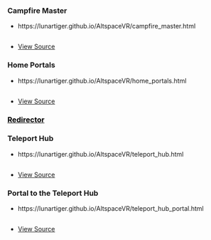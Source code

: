 <p>
	<h3>Campfire Master</h3>
		<ul>
			<li><a href="https://lunartiger.github.io/AltspaceVR/campfire_master.html" style="text-decoration:none">https://lunartiger.github.io/AltspaceVR/campfire_master.html</a></li>
			<hr style="height:1px; visibility:hidden;" />
			<li><a href="https://raw.githubusercontent.com/LunarTiger/AltspaceVR/master/campfire_master.html">View Source</a></li>
			</ul>
	<h3>Home Portals</h3>
		<ul>
			<li><a href="https://lunartiger.github.io/AltspaceVR/home_portals.html" style="text-decoration:none">https://lunartiger.github.io/AltspaceVR/home_portals.html</a></li>
			<hr style="height:1px; visibility:hidden;" />
			<li><a href="https://raw.githubusercontent.com/LunarTiger/AltspaceVR/master/home_portals.html">View Source</a></li>
		</ul>
	<a href="https://lunartiger.github.io/AltspaceVR/Redirector/" style="text-decoration:underline; color: black;"><h3>Redirector</h3></a>
	<h3>Teleport Hub</h3>
		<ul>
			<li><a href="https://lunartiger.github.io/AltspaceVR/teleport_hub.html" style="text-decoration:none">https://lunartiger.github.io/AltspaceVR/teleport_hub.html</a></li>
			<hr style="height:1px; visibility:hidden;" />
			<li><a href="https://raw.githubusercontent.com/LunarTiger/AltspaceVR/master/teleport_hub.html">View Source</a></li>
		</ul>
	<h3>Portal to the Teleport Hub</h3>
		<ul>
			<li><a href="https://lunartiger.github.io/AltspaceVR/teleport_hub_portal.html" style="text-decoration:none">https://lunartiger.github.io/AltspaceVR/teleport_hub_portal.html</a></li>
			<hr style="height:1px; visibility:hidden;" />
			<li><a href="https://raw.githubusercontent.com/LunarTiger/AltspaceVR/master/teleport_hub_portal.html">View Source</a></li>
		</ul>
</p>
